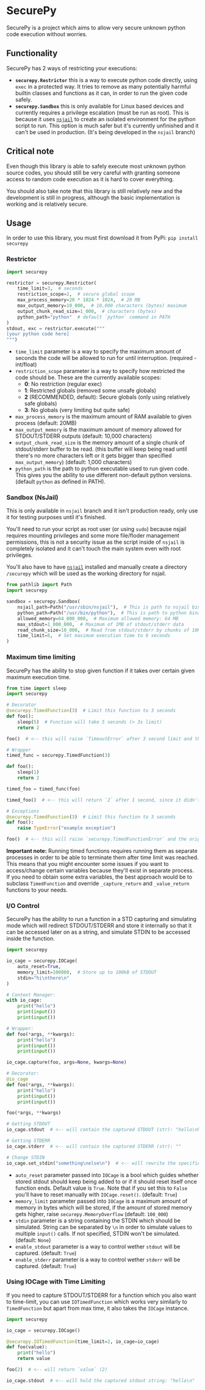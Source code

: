 # SecurePy

SecurePy is a project which aims to allow very secure unknown python code execution without worries.

## Functionality

SecurePy has 2 ways of restricting your executions:

- **`securepy.Restrictor`** this is a way to execute python code directly, using `exec` in a protected way. It tries to remove as many potentially harmful builtin classes and functions as it can, in order to run the given code safely.
- **`securepy.Sandbox`** this is only available for Linux based devices and currently requires a privilege escalation (must be run as root). This is because it uses [`nsjail`](https://github.com/google/nsjail) to create an isolated environment for the python script to run. This option is much safer but it's currently unfinished and it can't be used in production. (It's being developed in the `nsjail` branch)

## Critical note

Even though this library is able to safely execute most unknown python source codes, you should still be very careful with granting someone access to random code execution as it is hard to cover everything.

You should also take note that this library is still relatively new and the development is still in progress, although the basic implementation is working and is relatively secure.

## Usage

In order to use this library, you must first download it from PyPi: `pip install securepy`

### Restrictor

```py
import securepy

restrictor = securepy.Restrictor(
    time_limit=3,  # seconds
    restriction_scope=2,  # secure global scope
    max_process_memory=20 * 1024 * 1024,  # 20 MB
    max_output_memory=10_000,  # 10,000 characters (bytes) maximum
    output_chunk_read_size=1_000,  # characters (bytes)
    python_path="python"  # default `python` command in PATH
)
stdout, exc = restrictor.execute("""
[your python code here]
""")
```

- `time_limit` parameter is a way to specify the maximum amount of seconds the code will be allowed to run for until interruption. (required - int/float)
- `restriction_scope` parameter is a way to specify how restricted the code should be. These are the currently available scopes:
  - **0**: No restriction (regular exec)
  - **1**: Restricted globals (removed some unsafe globals)
  - **2** (RECOMMENDED, default): Secure globals (only using relatively safe globals)
  - **3**: No globals (very limiting but quite safe)
- `max_process_memory` is the maximum amount of RAM available to given process (default: 20MB)
- `max_output_memory` is the maximum amount of memory allowed for STDOUT/STDERR outputs (default: 10,000 characters)
- `output_chunk_read_size` is the memory amount of a single chunk of stdout/stderr buffer to be read. (this buffer will keep being read until there's no more characters left or it gets bigger than specified `max_output_memory`) (default: 1,000 characters)
- `python_path` is the path to python executable used to run given code. This gives you the ability to use different non-default python versions. (default `python` as defined in PATH).

### Sandbox (NsJail)

This is only available in `nsjail` branch and it isn't production ready, only use it for testing purposes until it's finished.

You'll need to run your script as root user (or using `sudo`) because nsjail requires mounting privileges and some more file/floder management permissions, this is not a security issue as the script inside of `nsjail` is completely isolated and it can't touch the main system even with root privileges.

You'll also have to have [`nsjail`](https://github.com/google/nsjail) installed and manually create a directory `/securepy` which will be used as the working directory for nsjail.

```py
from pathlib import Path
import securepy

sandbox = securepy.Sandbox(
    nsjail_path=Path("/usr/sbin/nsjail"),  # This is path to nsjail binary (not necessary if left default)
    python_path=Path("/usr/bin/python"),  # This is path to python binary (not necessary if left default)
    allowed_memory=64_000_000,  # Maximum allowed memory: 64 MB
    max_stdout=1_000_000,  # Maximum of 1MB of stdout/stderr data
    read_chunk_size=10_000,  # Read from stdout/stderr by chunks of 10KB
    time_limit=6,  # Set maximum execution time to 6 seconds
)
```

### Maximum time limiting

SecurePy has the ability to stop given function if it takes over certain given maximum execution time.

```py
from time import sleep
import securepy

# Decorator
@securepy.TimedFunction(3)  # Limit this function to 3 seconds
def foo():
    sleep(5)  # Function will take 5 seconds (> 3s limit)
    return 2

foo()  # <-- this will raise `TimeoutError` after 3 second limit and the execution of the function will be automatically stopped.

# Wrapper
timed_func = securepy.TimedFunction(3)

def foo():
    sleep(1)
    return 2

timed_foo = timed_func(foo)

timed_foo()  # <-- this will return `2` after 1 second, since it didn't reach the given limit

# Exceptions
@securepy.TimedFunction(3)  # Limit this function to 3 seconds
def foo():
    raise TypeError("example exception")

foo()  # <-- this will raise `securepy.TimedFunctionError` and the original exception will be stored in `TimedFunctionError.inner_exception`
```

**Important note:** Running timed functions requires running them as separate processes in order to be able to terminate them after time limit was reached. This means that you might encounter some issues if you want to access/change certain variables because they'll exist in separate process. If you need to obtain some extra variables, the best approach would be to subclass `TimedFunction` and override `_capture_return` and `_value_return` functions to your needs.

### I/O Control

SecurePy has the ability to run a function in a STD capturing and simulating mode which will redirect STDOUT/STDERR and store it internally so that it can be accessed later on as a string, and simulate STDIN to be accessed inside the function.

```py
import securepy

io_cage = securepy.IOCage(
    auto_reset=True,
    memory_limit=100000,  # Store up to 100kB of STDOUT
    stdin="hi\nthere\n"
)

# Context Manager:
with io_cage:
    print("hello")
    print(input())
    print(input())

# Wrapper:
def foo(*args, **kwargs):
    print("hello")
    print(input())
    print(input())

io_cage.capture(foo, args=None, kwargs=None)

# Decorator:
@io_cage
def foo(*args, **kwargs):
    print("hello")
    print(input())
    print(input())

foo(*args, **kwargs)

# Getting STDOUT
io_cage.stdout  # <-- will contain the captured STDOUT (str): "hello\nhi\nthere"

# Getting STDERR
io_cage.stderr  # <-- will contain the captured STDERR (str): ""

# Change STDIN
io_cage.set_stdin("something\nelse\n")  # <-- will rewrite the specified stdin with a new string value
```

- `auto_reset` parameter passed into `IOCage` is a bool which guides whether stored stdout should keep being added to or if it should reset itself once function ends. Default value is `True`. Note that if you set this to `False` you'll have to reset manually with `IOCage.reset()`. (default: `True`)
- `memory_limit` parameter passed into `IOCage` is a maximum amount of memory in bytes which will be stored, if the amount of stored memory gets higher, raise `securepy.MemoryOverflow` (default: `100_000`)
- `stdin` parameter is a string containing the STDIN which should be simulated. String can be separated by `\n` in order to simulate values to multiple `input()` calls. If not specified, STDIN won't be simulated. (default: `None`)
- `enable_stdout` parameter is a way to control wether `stdout` will be captured. (default: `True`)
- `enable_stderr` parameter is a way to control wether `stderr` will be captured. (default: `True`)

### Using IOCage with Time Limiting

If you need to capture STDOUT/STDERR for a function which you also want to time-limit, you can use `IOTimedFunction` which works very similarly to `TimedFunction` but apart from max time, it also takes the `IOCage` instance.

```py
import securepy

io_cage = securepy.IOCage()

@securepy.IOTimedFunction(time_limit=2, io_cage=io_cage)
def foo(value):
    print("hello")
    return value

foo(2)  # <-- will return `value` (2)

io_cage.stdout  # <-- will hold the captured stdout string: "hello\n"
```
